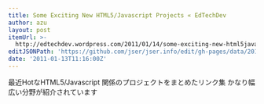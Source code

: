 ```yaml
---
title: Some Exciting New HTML5/Javascript Projects « EdTechDev
author: azu
layout: post
itemUrl: >-
  http://edtechdev.wordpress.com/2011/01/14/some-exciting-new-html5javascript-projects/
editJSONPath: 'https://github.com/jser/jser.info/edit/gh-pages/data/2011/01/index.json'
date: '2011-01-13T11:16:00Z'
---
```

最近HotなHTML5/Javascript 関係のプロジェクトをまとめたリンク集
かなり幅広い分野が紹介されています
